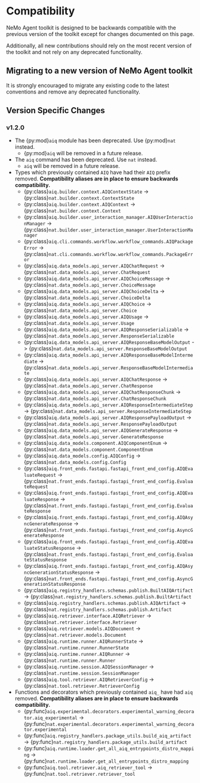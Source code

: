 # Compatibility

NeMo Agent toolkit is designed to be backwards compatible with the previous version of the toolkit except for changes documented on this page.

Additionally, all new contributions should rely on the most recent version of the toolkit and not rely on any deprecated functionality.

## Migrating to a new version of NeMo Agent toolkit

It is strongly encouraged to migrate any existing code to the latest conventions and remove any deprecated functionality.

## Version Specific Changes

### v1.2.0

* The {py:mod}`aiq` module has been deprecated. Use {py:mod}`nat` instead.
  * {py:mod}`aiq` will be removed in a future release.
* The `aiq` command has been deprecated. Use `nat` instead.
  * `aiq` will be removed in a future release.
* Types which previously contained `AIQ` have had their `AIQ` prefix removed. **Compatibility aliases are in place to ensure backwards compatibility.**
  * {py:class}`aiq.builder.context.AIQContextState` -> {py:class}`nat.builder.context.ContextState`
  * {py:class}`aiq.builder.context.AIQContext` -> {py:class}`nat.builder.context.Context`
  * {py:class}`aiq.builder.user_interaction_manager.AIQUserInteractionManager` -> {py:class}`nat.builder.user_interaction_manager.UserInteractionManager`
  * {py:class}`aiq.cli.commands.workflow.workflow_commands.AIQPackageError` -> {py:class}`nat.cli.commands.workflow.workflow_commands.PackageError`
  * {py:class}`aiq.data_models.api_server.AIQChatRequest` -> {py:class}`nat.data_models.api_server.ChatRequest`
  * {py:class}`aiq.data_models.api_server.AIQChoiceMessage` -> {py:class}`nat.data_models.api_server.ChoiceMessage`
  * {py:class}`aiq.data_models.api_server.AIQChoiceDelta` -> {py:class}`nat.data_models.api_server.ChoiceDelta`
  * {py:class}`aiq.data_models.api_server.AIQChoice` -> {py:class}`nat.data_models.api_server.Choice`
  * {py:class}`aiq.data_models.api_server.AIQUsage` -> {py:class}`nat.data_models.api_server.Usage`
  * {py:class}`aiq.data_models.api_server.AIQResponseSerializable` -> {py:class}`nat.data_models.api_server.ResponseSerializable`
  * {py:class}`aiq.data_models.api_server.AIQResponseBaseModelOutput` -> {py:class}`nat.data_models.api_server.ResponseBaseModelOutput`
  * {py:class}`aiq.data_models.api_server.AIQResponseBaseModelIntermediate` -> {py:class}`nat.data_models.api_server.ResponseBaseModelIntermediate`
  * {py:class}`aiq.data_models.api_server.AIQChatResponse` -> {py:class}`nat.data_models.api_server.ChatResponse`
  * {py:class}`aiq.data_models.api_server.AIQChatResponseChunk` -> {py:class}`nat.data_models.api_server.ChatResponseChunk`
  * {py:class}`aiq.data_models.api_server.AIQResponseIntermediateStep` -> {py:class}`nat.data_models.api_server.ResponseIntermediateStep`
  * {py:class}`aiq.data_models.api_server.AIQResponsePayloadOutput` -> {py:class}`nat.data_models.api_server.ResponsePayloadOutput`
  * {py:class}`aiq.data_models.api_server.AIQGenerateResponse` -> {py:class}`nat.data_models.api_server.GenerateResponse`
  * {py:class}`aiq.data_models.component.AIQComponentEnum` -> {py:class}`nat.data_models.component.ComponentEnum`
  * {py:class}`aiq.data_models.config.AIQConfig` -> {py:class}`nat.data_models.config.Config`
  * {py:class}`aiq.front_ends.fastapi.fastapi_front_end_config.AIQEvaluateRequest` -> {py:class}`nat.front_ends.fastapi.fastapi_front_end_config.EvaluateRequest`
  * {py:class}`aiq.front_ends.fastapi.fastapi_front_end_config.AIQEvaluateResponse` -> {py:class}`nat.front_ends.fastapi.fastapi_front_end_config.EvaluateResponse`
  * {py:class}`aiq.front_ends.fastapi.fastapi_front_end_config.AIQAsyncGenerateResponse` -> {py:class}`nat.front_ends.fastapi.fastapi_front_end_config.AsyncGenerateResponse`
  * {py:class}`aiq.front_ends.fastapi.fastapi_front_end_config.AIQEvaluateStatusResponse` -> {py:class}`nat.front_ends.fastapi.fastapi_front_end_config.EvaluateStatusResponse`
  * {py:class}`aiq.front_ends.fastapi.fastapi_front_end_config.AIQAsyncGenerationStatusResponse` -> {py:class}`nat.front_ends.fastapi.fastapi_front_end_config.AsyncGenerationStatusResponse`
  * {py:class}`aiq.registry_handlers.schemas.publish.BuiltAIQArtifact` -> {py:class}`nat.registry_handlers.schemas.publish.BuiltArtifact`
  * {py:class}`aiq.registry_handlers.schemas.publish.AIQArtifact` -> {py:class}`nat.registry_handlers.schemas.publish.Artifact`
  * {py:class}`aiq.retriever.interface.AIQRetriever` -> {py:class}`nat.retriever.interface.Retriever`
  * {py:class}`aiq.retriever.models.AIQDocument` -> {py:class}`nat.retriever.models.Document`
  * {py:class}`aiq.runtime.runner.AIQRunnerState` -> {py:class}`nat.runtime.runner.RunnerState`
  * {py:class}`aiq.runtime.runner.AIQRunner` -> {py:class}`nat.runtime.runner.Runner`
  * {py:class}`aiq.runtime.session.AIQSessionManager` -> {py:class}`nat.runtime.session.SessionManager`
  * {py:class}`aiq.tool.retriever.AIQRetrieverConfig` -> {py:class}`nat.tool.retriever.RetrieverConfig`
* Functions and decorators which previously contained `aiq_` have had `aiq` removed. **Compatibility aliases are in place to ensure backwards compatibility.**
  * {py:func}`aiq.experimental.decorators.experimental_warning_decorator.aiq_experimental` -> {py:func}`nat.experimental.decorators.experimental_warning_decorator.experimental`
  * {py:func}`aiq.registry_handlers.package_utils.build_aiq_artifact` -> {py:func}`nat.registry_handlers.package_utils.build_artifact`
  * {py:func}`aiq.runtime.loader.get_all_aiq_entrypoints_distro_mapping` -> {py:func}`nat.runtime.loader.get_all_entrypoints_distro_mapping`
  * {py:func}`aiq.tool.retriever.aiq_retriever_tool` -> {py:func}`nat.tool.retriever.retriever_tool`
